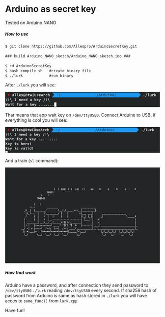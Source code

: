 # Arduino as secret key
Tested on Arduino NANO

##### How to use

```
$ git clone https://github.com/Allespro/ArduinoSecretKey.git

### build Arduino_NANO_sketch/Arduino_NANO_sketch.ino ###

$ cd ArduinoSecretKey
$ bash compile.sh   #create binary file
$ ./lurk            #run binary
```
After ```./lurk``` you will see:

![key_wait.png](https://raw.githubusercontent.com/Allespro/ArduinoSecretKey/master/images/key_wait.png)

That means that app wait key on ```/dev/ttyUSB0```.
Connect Arduino to USB, if everything is cool you will see:

![key_found.png](https://raw.githubusercontent.com/Allespro/ArduinoSecretKey/master/images/key_found.png)

And a train (```sl``` command):

![Train](https://raw.githubusercontent.com/Allespro/ArduinoSecretKey/master/images/chu_chu.png)

##### How that work
Arduino have a password, and after connection they send password to ```/dev/ttyUSB0```
```./lurk``` reading ```/dev/ttyUSB0``` every second.
If sha256 hash of password from Arduino is same as hash stored in ```./lurk``` you will have acces to ```some_func()``` from ```lurk.cpp```.

Have fun!
